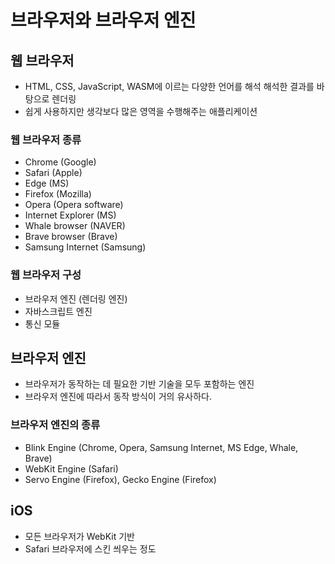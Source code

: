 # 브라우저와 브라우저 엔진

## 웹 브라우저
- HTML, CSS, JavaScript, WASM에 이르는 다양한 언어를 해석
해석한 결과를 바탕으로 렌더링
- 쉽게 사용하지만 생각보다 많은 영역을 수행해주는 애플리케이션

### 웹 브라우저 종류
- Chrome (Google)
- Safari (Apple)
- Edge (MS)
- Firefox (Mozilla)
- Opera (Opera software)
- Internet Explorer (MS)
- Whale browser (NAVER)
- Brave browser (Brave)
- Samsung Internet (Samsung)

### 웹 브라우저 구성
- 브라우저 엔진 (렌더링 엔진)
- 자바스크립트 엔진
- 통신 모듈

## 브라우저 엔진
- 브라우저가 동작하는 데 필요한 기반 기술을 모두 포함하는 엔진
- 브라우저 엔진에 따라서 동작 방식이 거의 유사하다.

### 브라우저 엔진의 종류
- Blink Engine (Chrome, Opera, Samsung Internet, MS Edge, Whale, Brave)
- WebKit Engine (Safari)
- Servo Engine (Firefox), Gecko Engine (Firefox)

## iOS
- 모든 브라우저가 WebKit 기반
- Safari 브라우저에 스킨 씌우는 정도
